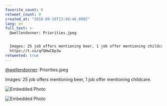 ```yaml
---
favorite_count: 0
retweet_count: 0
created_at: "2018-09-10T13:49:46.000Z"
lang: en
full_text: >-
  @wellendonner: Priorities.jpeg


  Images: 25 job offers mentioning beer, 1 job offer mentioning childcare.
  https://t.co/qfQHwCDp3w
retweeted: true
---
```


[@wellendonner](https://twitter.com/wellendonner): Priorities.jpeg

Images: 25 job offers mentioning beer, 1 job offer mentioning childcare.

<div class="gallery gallery-2">

![Embedded Photo](https://twitter-media-coderbyheart.s3.eu-north-1.amazonaws.com/1039148931618426882-DmvLkwyWwAAxuIi.jpg)

![Embedded Photo](https://twitter-media-coderbyheart.s3.eu-north-1.amazonaws.com/1039148931618426882-DmvLkw5W0AUfFtq.jpg)

</div>
